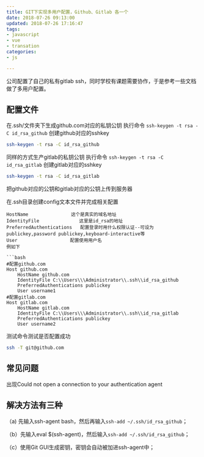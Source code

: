 ```yaml
---
title: GIT下实现多用户配置，Github、Gitlab 各一个
date: 2018-07-26 09:13:00
updated: 2018-07-26 17:16:47
tags: 
- javascript
- vue
- transation
categories: 
- js

---
```

公司配置了自己的私有gitlab ssh，同时学校有课题需要协作，于是参考一些文档做了多用户配置。
## 配置文件
在.ssh/文件夹下生成github.com对应的私钥公钥
执行命令 `ssh-keygen -t rsa -C id_rsa_github` 创建github对应的sshkey
```bash
ssh-keygen -t rsa -C id_rsa_github
```


<!--more-->


同样的方式生产gitlab的私钥公钥
执行命令 `ssh-keygen -t rsa -C id_rsa_gitlab` 创建gitlab对应的sshkey
```bash
ssh-keygen -t rsa -C id_rsa_gitlab
```
把github对应的公钥和gitlab对应的公钥上传到服务器

在.ssh目录创建config文本文件并完成相关配置
```
HostName 　　　　　　　   这个是真实的域名地址
IdentityFile 　　　　　　　  这里是id_rsa的地址
PreferredAuthentications   配置登录时用什么权限认证--可设为publickey,password publickey,keyboard-interactive等
User 　　　　　　　　　　　配置使用用户名
例如下

```bash
#配置github.com
Host github.com                 
    HostName github.com
    IdentityFile C:\\Users\\\Administrator\\.ssh\\id_rsa_github
    PreferredAuthentications publickey
    User username1
#配置gitlab.com 
Host gitlab.com
    HostName gitlab.com
    IdentityFile C:\\Users\\\Administrator\\.ssh\\id_rsa_gitlab
    PreferredAuthentications publickey
    User username2
```

测试命令测试是否配置成功


```bash
ssh -T git@github.com
```
## 常见问题
出现Could not open a connection to your authentication agent

## 解决方法有三种

（a) 先输入ssh-agent bash，然后再输入`ssh-add ~/.ssh/id_rsa_github`；

（b）先输入eval $(ssh-agent)，然后输入`ssh-add ~/.ssh/id_rsa_github`；

（c）使用Git GUI生成密钥，密钥会自动被加进ssh-agent中；